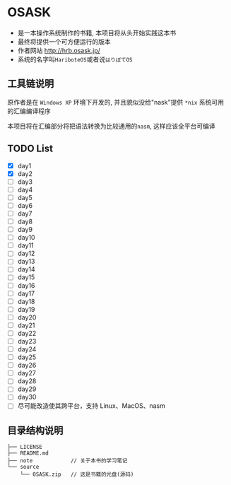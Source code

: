 # OSASK
- 是一本操作系统制作的书籍, 本项目将从头开始实践这本书
- 最终将提供一个可方便运行的版本
- 作者网站 http://hrb.osask.jp/
- 系统的名字叫`HariboteOS`或者说`はりぼてOS`

## 工具链说明

原作者是在 `Windows XP` 环境下开发的, 并且貌似没给"nask"提供 `*nix` 系统可用的汇编编译程序

本项目将在汇编部分将把语法转换为比较通用的`nasm`, 这样应该全平台可编译

## TODO List
- [x] day1
- [x] day2
- [ ] day3
- [ ] day4
- [ ] day5
- [ ] day6
- [ ] day7
- [ ] day8
- [ ] day9
- [ ] day10
- [ ] day11
- [ ] day12
- [ ] day13
- [ ] day14
- [ ] day15
- [ ] day16
- [ ] day17
- [ ] day18
- [ ] day19
- [ ] day20
- [ ] day21
- [ ] day22
- [ ] day23
- [ ] day24
- [ ] day25
- [ ] day26
- [ ] day27
- [ ] day28
- [ ] day29
- [ ] day30
- [ ] 尽可能改造使其跨平台，支持 Linux、MacOS、nasm

## 目录结构说明
```
├── LICENSE
├── README.md
├── note            // 关于本书的学习笔记
└── source
    └── OSASK.zip   // 这是书籍的光盘(源码)
```
